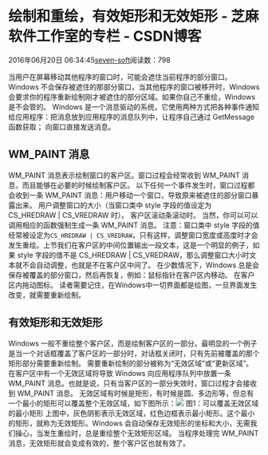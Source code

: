 
# 绘制和重绘，有效矩形和无效矩形 -  芝麻软件工作室的专栏 - CSDN博客


2016年06月20日 06:34:45[seven-soft](https://me.csdn.net/softn)阅读数：798


当用户在屏幕移动其他程序的窗口时，可能会遮住当前程序的部分窗口。Windows 不会保存被遮住的那部分窗口，当其他程序的窗口被移开时，Windows 会要求你的程序重新绘制刚才被遮住的部分区域。如果你自己不重绘，Windows
 是不会管的。
Windows 是一个消息驱动的系统，它使用两种方式把各种事件通知给应用程序：把消息放到应用程序的消息队列中，让程序自己通过 GetMessage 函数获取；
向窗口直接发送消息。
## WM_PAINT 消息
WM_PAINT 消息表示绘制窗口的客户区。窗口过程会经常收到 WM_PAINT 消息，而且能够在必要的时候绘制客户区。
以下任何一个事件发生时，窗口过程都会收到一条 WM_PAINT 消息：用户移动一个窗口，导致原来被遮住的部分窗口暴露出来。
用户调整窗口的大小（当窗口类中 style 字段的值设定为 CS_HREDRAW | CS_VREDRAW 时）。
客户区滚动条滚动时。
当然，你可以可以调用相应的函数强制生成一条 WM_PAINT 消息。
注意：窗口类中 style 字段的值经常被设定为`CS_HREDRAW
 | CS_VREDRAW`，只有这样，调整窗口宽度或高度时才会发生重绘。上节我们在客户区的中间位置输出一段文本，这是一个明显的例子，如果 style 字段的值不是 CS_HREDRAW | CS_VREDRAW，那么调整窗口大小时文本就不会自动调整，也就是不在客户区中间了。
在少数情况下，Windows 总是会保存被覆盖的部分窗口，然后再恢复，例如：鼠标指针在客户区内移动。
在客户区内拖动图标。
读者需要记住，在Windows中一切界面都是绘图，一旦界面发生改变，就需要重新绘制。
## 有效矩形和无效矩形
Windows 一般不重绘整个客户区，而是绘制客户区的一部分。最明显的一个例子是当一个对话框覆盖了客户区的一部分时，对话框关闭时，只有先前被覆盖的那个矩形部分需要重新绘制。
需要重新绘制的部分被称为“无效区域”或“更新区域”。在客户区中有一个无效区域将导致 Windows 向应用程序队列中放置一条 WM_PAINT 消息。也就是说，只有当客户区的一部分失效时，窗口过程才会接收到 WM_PAINT
 消息。
无效区域有时候是矩形，有时候是圆、多边形等，但总有一个最小的矩形可以覆盖整个无效区域，如下图所示：![](http://c.biancheng.net/cpp/uploads/allimg/150725/1-150H515512I64.png)
图1：可以覆盖无效区域的最小矩形
上图中，灰色阴影表示无效区域，红色边框表示最小矩形。这个最小的矩形，就称为无效矩形。Windows
 会自动保存无效矩形的坐标和大小，无需我们操心，当发生重绘时，总是重绘整个无效矩形区域。
当程序处理完 WM_PAINT 消息，无效矩形就会变成有效的，整个客户区也就有效了。


